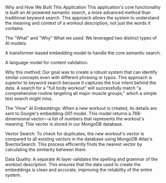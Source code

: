 Why and How We Built This Application
This application's core functionality is built on AI-powered semantic search, a more advanced method than traditional keyword search. This approach allows the system to understand the meaning and context of a workout description, not just the words it contains.

The "What" and "Why"
What we used: We leveraged two distinct types of AI models:

A transformer-based embedding model to handle the core semantic search.

A language model for content validation.

Why this method: Our goal was to create a robust system that can identify similar concepts even with different phrasing or typos. This approach is superior to keyword search because it captures the true intent behind the data. A search for a "full body workout" will successfully match "a comprehensive routine targeting all major muscle groups," which a simple text search might miss.

The "How"
AI Embeddings: When a new workout is created, its details are sent to Google's embedding-001 model. This model returns a 768-dimensional vector—a list of numbers that represents the workout's meaning. This vector is stored in our MongoDB database.

Vector Search: To check for duplicates, the new workout's vector is compared to all existing vectors in the database using MongoDB Atlas's $vectorSearch. This process efficiently finds the nearest vector by calculating the similarity between them.

Data Quality: A separate AI layer validates the spelling and grammar of the workout description. This ensures that the data used to create the embeddings is clean and accurate, improving the reliability of the entire system.